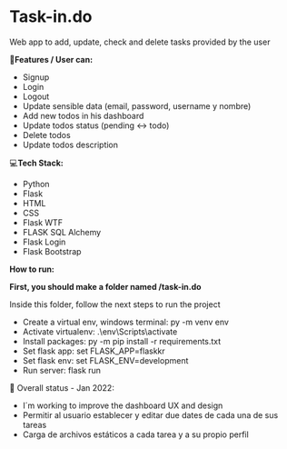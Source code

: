 # Task-in.do

Web app to add, update, check and delete tasks provided by the user

📍**Features / User can:**

- Signup
- Login
- Logout
- Update sensible data (email, password, username y nombre)
- Add new todos in his dashboard
- Update todos status (pending <-> todo)
- Delete todos
- Update todos description

💻**Tech Stack:**

- Python
- Flask
- HTML
- CSS
- Flask WTF
- FLASK SQL Alchemy
- Flask Login
- Flask Bootstrap


**How to run:**

**First, you should make a folder named /task-in.do**

Inside this folder, follow the next steps to run the project

- Create a virtual env, windows terminal: py -m venv env
- Activate virtualenv: .\env\Scripts\activate
- Install packages: py -m pip install -r requirements.txt
- Set flask app: set FLASK_APP=flaskkr
- Set flask env: set FLASK_ENV=development
- Run server: flask run


📌 Overall status - Jan 2022:

- I´m working to improve the dashboard UX and design
- Permitir al usuario establecer y editar due dates de cada una de sus tareas
- Carga de archivos estáticos a cada tarea y a su propio perfil
